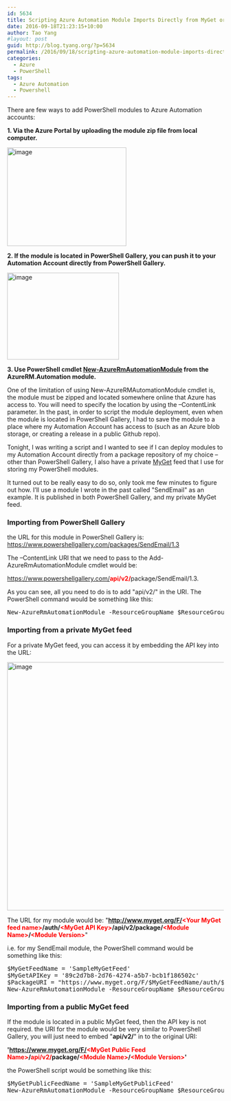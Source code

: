 ```yaml
---
id: 5634
title: Scripting Azure Automation Module Imports Directly from MyGet or PowerShell Gallery
date: 2016-09-18T21:23:15+10:00
author: Tao Yang
#layout: post
guid: http://blog.tyang.org/?p=5634
permalink: /2016/09/18/scripting-azure-automation-module-imports-directly-from-myget-or-powershell-gallery/
categories:
  - Azure
  - PowerShell
tags:
  - Azure Automation
  - Powershell
---
```

There are few ways to add PowerShell modules to Azure Automation accounts:

<strong>1. Via the Azure Portal by uploading the module zip file from local computer.</strong>

<a href="http://blog.tyang.org/wp-content/uploads/2016/09/image-2.png"><img style="background-image: none; padding-top: 0px; padding-left: 0px; display: inline; padding-right: 0px; border: 0px;" title="image" src="http://blog.tyang.org/wp-content/uploads/2016/09/image_thumb-2.png" alt="image" width="277" height="229" border="0" /></a>

<strong>2. If the module is located in PowerShell Gallery, you can push it to your Automation Account directly from PowerShell Gallery.
</strong>

<a href="http://blog.tyang.org/wp-content/uploads/2016/09/image-3.png"><img style="background-image: none; padding-top: 0px; padding-left: 0px; display: inline; padding-right: 0px; border: 0px;" title="image" src="http://blog.tyang.org/wp-content/uploads/2016/09/image_thumb-3.png" alt="image" width="260" height="202" border="0" /></a>

<strong>3. Use PowerShell cmdlet <a href="https://msdn.microsoft.com/en-us/library/mt603494.aspx">New-AzureRmAutomationModule</a> from the AzureRM.Automation module.</strong>

One of the limitation of using New-AzureRMAutomationModule cmdlet is, the module must be zipped and located somewhere online that Azure has access to. You will need to specify the location by using the –ContentLink parameter. In the past, in order to script the module deployment, even when the module is located in PowerShell Gallery, I had to save the module to a place where my Automation Account has access to (such as an Azure blob storage, or creating a release in a public Github repo).

Tonight, I was writing a script and I wanted to see if I can deploy modules to my Automation Account directly from a package repository of my choice – other than PowerShell Gallery, I also have a private <a href="https://www.myget.org">MyGet</a> feed that I use for storing my PowerShell modules.

It turned out to be really easy to do so, only took me few minutes to figure out how. I’ll use a module I wrote in the past called "SendEmail" as an example. It is published in both PowerShell Gallery, and my private MyGet feed.
<h3><strong>Importing from PowerShell Gallery</strong></h3>
the URL for this module in PowerShell Gallery is: <a title="https://www.powershellgallery.com/packages/SendEmail/1.3" href="https://www.powershellgallery.com/packages/SendEmail/1.3">https://www.powershellgallery.com/packages/SendEmail/1.3</a>

The –ContentLink URI that we need to pass to the Add-AzureRmAutomationModule cmdlet would be:

<a href="https://www.powershellgallery.com/api/v2/package/SendEmail/1.3">https://www.powershellgallery.com/<strong><span style="color: #ff0000;">api/v2/</span></strong>package/SendEmail/1.3</a>.

As you can see, all you need to do is to add "api/v2/" in the URI. The PowerShell command would be something like this:
<pre language="PowerShell">New-AzureRmAutomationModule -ResourceGroupName $ResourceGroupName -AutomationAccountName $AutomationAccountName -Name 'SendEmail' -ContentLink 'https://www.powershellgallery.com/api/v2/package/SendEmail/1.3'
</pre>
<h3><strong>Importing from a private MyGet feed</strong></h3>
For a private MyGet feed, you can access it by embedding the API key into the URL:

<a href="http://blog.tyang.org/wp-content/uploads/2016/09/image-4.png"><img style="background-image: none; padding-top: 0px; padding-left: 0px; display: inline; padding-right: 0px; border: 0px;" title="image" src="http://blog.tyang.org/wp-content/uploads/2016/09/image_thumb-4.png" alt="image" width="662" height="577" border="0" /></a>

The URL for my module would be: "<strong>http://www.myget.org/F/<span style="color: #ff0000;">&lt;Your MyGet feed name&gt;</span>/auth/<span style="color: #ff0000;">&lt;MyGet API Key&gt;</span>/api/v2/package/<span style="color: #ff0000;">&lt;Module Name&gt;</span>/<span style="color: #ff0000;">&lt;Module Version&gt;</span></strong>"

i.e. for my SendEmail module, the PowerShell command would be something like this:
<pre class="" language="PowerShell">$MyGetFeedName = 'SampleMyGetFeed'
$MyGetAPIKey = '89c2d7b8-2d76-4274-a5b7-bcb1f186502c'
$PackageURI = "https://www.myget.org/F/$MyGetFeedName/auth/$MyGetAPIKey/api/v2/package/SendEmail/1.3"
New-AzureRmAutomationModule -ResourceGroupName $ResourceGroupName -AutomationAccountName $AutomationAccountName -Name 'SendEmail' -ContentLink $PackageURI
</pre>
<h3><strong>Importing from a public MyGet feed</strong></h3>
If the module is located in a public MyGet feed, then the API key is not required. the URI for the module would be very similar to PowerShell Gallery, you will just need to embed "<strong>api/v2/</strong>" in to the original URI:

<strong>'https://www.myget.org/F/<span style="color: #ff0000;">&lt;MyGet Public Feed Name&gt;</span>/<span style="color: #ff0000;">api/v2/</span>package/<span style="color: #ff0000;">&lt;Module Name&gt;</span>/<span style="color: #ff0000;">&lt;Module Version&gt;</span>'</strong>

the PowerShell script would be something like this:
<pre language="PowerShell">$MyGetPublicFeedName = 'SampleMyGetPublicFeed'
New-AzureRmAutomationModule -ResourceGroupName $ResourceGroupName -AutomationAccountName $AutomationAccountName -Name 'SendEmail' -ContentLink "https://www.myget.org/F/$MyGetPublicFeedName/api/v2/package/SendEmail/1.3"
</pre>